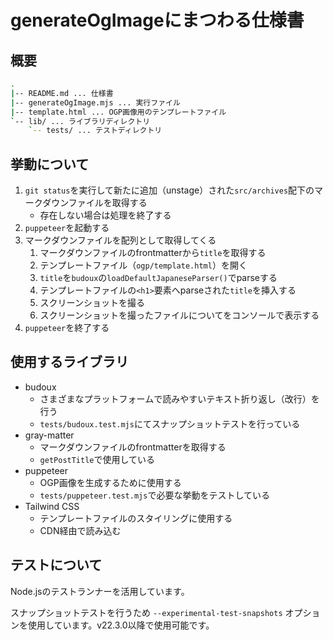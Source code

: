 # generateOgImageにまつわる仕様書

## 概要

```sh
.
|-- README.md ... 仕様書
|-- generateOgImage.mjs ... 実行ファイル
|-- template.html ... OGP画像用のテンプレートファイル
`-- lib/ ... ライブラリディレクトリ
    `-- tests/ ... テストディレクトリ
```

## 挙動について

1. `git status`を実行して新たに追加（unstage）された`src/archives`配下のマークダウンファイルを取得する
   - 存在しない場合は処理を終了する
1. `puppeteer`を起動する
1. マークダウンファイルを配列として取得してくる
   1. マークダウンファイルのfrontmatterから`title`を取得する
   1. テンプレートファイル（`ogp/template.html`）を開く
   1. `title`を`budoux`の`loadDefaultJapaneseParser()`でparseする
   1. テンプレートファイルの`<h1>`要素へparseされた`title`を挿入する
   1. スクリーンショットを撮る
   1. スクリーンショットを撮ったファイルについてをコンソールで表示する
1. `puppeteer`を終了する

## 使用するライブラリ

- budoux
  - さまざまなプラットフォームで読みやすいテキスト折り返し（改行）を行う
  - `tests/budoux.test.mjs`にてスナップショットテストを行っている
- gray-matter
  - マークダウンファイルのfrontmatterを取得する
  - `getPostTitle`で使用している
- puppeteer
  - OGP画像を生成するために使用する
  - `tests/puppeteer.test.mjs`で必要な挙動をテストしている
- Tailwind CSS
  - テンプレートファイルのスタイリングに使用する
  - CDN経由で読み込む

## テストについて

Node.jsのテストランナーを活用しています。

スナップショットテストを行うため `--experimental-test-snapshots` オプションを使用しています。v22.3.0以降で使用可能です。
